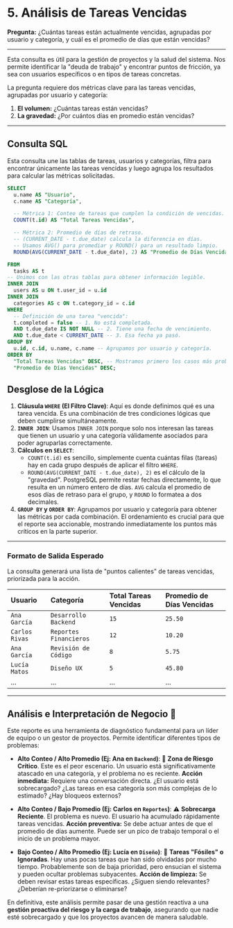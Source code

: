 # 5. Análisis de Tareas Vencidas

**Pregunta:** ¿Cuántas tareas están actualmente vencidas, agrupadas por usuario y categoría, y cuál es el promedio de días que están vencidas?

-----

Esta consulta es útil para la gestión de proyectos y la salud del sistema. Nos permite identificar la "deuda de trabajo" y encontrar puntos de fricción, ya sea con usuarios específicos o en tipos de tareas concretas.

La pregunta requiere dos métricas clave para las tareas vencidas, agrupadas por usuario y categoría:

1. **El volumen:** ¿Cuántas tareas están vencidas?
2. **La gravedad:** ¿Por cuántos días en promedio están vencidas?

-----

## **Consulta SQL**

Esta consulta une las tablas de tareas, usuarios y categorías, filtra para encontrar únicamente las tareas vencidas y luego agrupa los resultados para calcular las métricas solicitadas.

```sql
SELECT
  u.name AS "Usuario",
  c.name AS "Categoría",

  -- Métrica 1: Conteo de tareas que cumplen la condición de vencidas.
  COUNT(t.id) AS "Total Tareas Vencidas",

  -- Métrica 2: Promedio de días de retraso.
  -- (CURRENT_DATE - t.due_date) calcula la diferencia en días.
  -- Usamos AVG() para promediar y ROUND() para un resultado limpio.
  ROUND(AVG(CURRENT_DATE - t.due_date), 2) AS "Promedio de Días Vencidas"

FROM
  tasks AS t
-- Unimos con las otras tablas para obtener información legible.
INNER JOIN
  users AS u ON t.user_id = u.id
INNER JOIN
  categories AS c ON t.category_id = c.id
WHERE
  -- Definición de una tarea "vencida":
  t.completed = false -- 1. No está completada.
  AND t.due_date IS NOT NULL -- 2. Tiene una fecha de vencimiento.
  AND t.due_date < CURRENT_DATE -- 3. Esa fecha ya pasó.
GROUP BY
  u.id, c.id, u.name, c.name -- Agrupamos por usuario y categoría.
ORDER BY
  "Total Tareas Vencidas" DESC, -- Mostramos primero los casos más problemáticos.
  "Promedio de Días Vencidas" DESC;
```

## **Desglose de la Lógica**

1. **Cláusula `WHERE` (El Filtro Clave)**: Aquí es donde definimos qué es una tarea vencida. Es una combinación de tres condiciones lógicas que deben cumplirse simultáneamente.
2. **`INNER JOIN`**: Usamos `INNER JOIN` porque solo nos interesan las tareas que tienen un usuario y una categoría válidamente asociados para poder agruparlas correctamente.
3. **Cálculos en `SELECT`**:
      * `COUNT(t.id)` es sencillo, simplemente cuenta cuántas filas (tareas) hay en cada grupo después de aplicar el filtro `WHERE`.
      * `ROUND(AVG(CURRENT_DATE - t.due_date), 2)` es el cálculo de la "gravedad". PostgreSQL permite restar fechas directamente, lo que resulta en un número entero de días. `AVG` calcula el promedio de esos días de retraso para el grupo, y `ROUND` lo formatea a dos decimales.
4. **`GROUP BY` y `ORDER BY`**: Agrupamos por usuario y categoría para obtener las métricas por cada combinación. El ordenamiento es crucial para que el reporte sea accionable, mostrando inmediatamente los puntos más críticos en la parte superior.

-----

### **Formato de Salida Esperado**

La consulta generará una lista de "puntos calientes" de tareas vencidas, priorizada para la acción.

| Usuario | Categoría | Total Tareas Vencidas | Promedio de Días Vencidas |
| :--- | :--- | :--- | :--- |
| `Ana García` | `Desarrollo Backend` | `15` | `25.50` |
| `Carlos Rivas`| `Reportes Financieros`| `12` | `10.20` |
| `Ana García` | `Revisión de Código` | `8` | `5.75` |
| `Lucía Matos` | `Diseño UX` | `5` | `45.80` |
| ... | ... | ... | ... |

-----

## **Análisis e Interpretación de Negocio 🚨**

Este reporte es una herramienta de diagnóstico fundamental para un líder de equipo o un gestor de proyectos. Permite identificar diferentes tipos de problemas:

* **Alto Conteo / Alto Promedio (Ej: Ana en `Backend`)**: 🚨 **Zona de Riesgo Crítico**. Este es el peor escenario. Un usuario está significativamente atascado en una categoría, y el problema no es reciente. **Acción inmediata:** Requiere una conversación directa. ¿El usuario está sobrecargado? ¿Las tareas en esa categoría son más complejas de lo estimado? ¿Hay bloqueos externos?

* **Alto Conteo / Bajo Promedio (Ej: Carlos en `Reportes`)**: ⚠️ **Sobrecarga Reciente**. El problema es nuevo. El usuario ha acumulado rápidamente tareas vencidas. **Acción preventiva:** Se debe actuar antes de que el promedio de días aumente. Puede ser un pico de trabajo temporal o el inicio de un problema mayor.

* **Bajo Conteo / Alto Promedio (Ej: Lucía en `Diseño`)**: 🐌 **Tareas "Fósiles" o Ignoradas**. Hay unas pocas tareas que han sido olvidadas por mucho tiempo. Probablemente son de baja prioridad, pero ensucian el sistema y pueden ocultar problemas subyacentes. **Acción de limpieza:** Se deben revisar estas tareas específicas. ¿Siguen siendo relevantes? ¿Deberían re-priorizarse o eliminarse?

En definitiva, este análisis permite pasar de una gestión reactiva a una **gestión proactiva del riesgo y la carga de trabajo**, asegurando que nadie esté sobrecargado y que los proyectos avancen de manera saludable.

